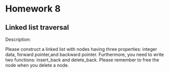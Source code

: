 # Homework 8

## Linked list traversal

Description:

Please construct a linked list with nodes having three properties: integer data, forward pointer,and backward pointer.  Furthermore, you need to write two functions: insert_back and delete_back.  Please remember to free the node when you delete a node.
